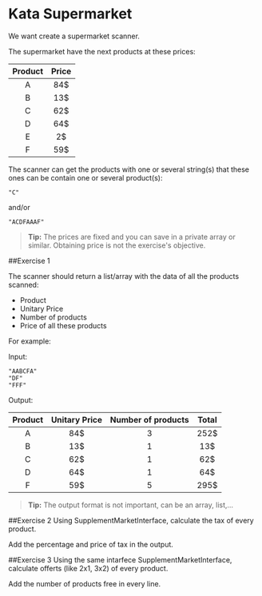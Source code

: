 
**Kata Supermarket**
===================

We want create a supermarket scanner.

The supermarket have the next products at these prices:

| Product   | Price |
| :-------: |:-----:|
| A         | 84$   |
| B         | 13$   |
| C         | 62$   |
| D         | 64$   |
| E         | 2$    |
| F         | 59$   |

The scanner can get the products with one or several string(s) that these ones can be contain one or several product(s):

```
"C"
```
and/or

```
"ACDFAAAF"
```

> **Tip:** The prices are fixed and you can save in a private array or similar. Obtaining price is not the exercise's objective.

##Exercise 1

The scanner should return a list/array with the data of all the products scanned:

- Product
- Unitary Price
- Number of products
- Price of all these products

For example:

Input:
```
"AABCFA"
"DF"
"FFF"
```

Output:

| Product   | Unitary Price | Number of products  | Total      |
| :-------: |:-------------:| :-----------------: | :--------: |
| A         | 84$           |    3                |  252$      |
| B         | 13$           |    1                |  13$       |
| C         | 62$           |    1                |  62$       |
| D         | 64$           |    1                |  64$       |
| F         | 59$           |    5                |  295$      |


> **Tip:** The output format is not important, can be an array, list,...

##Exercise 2
Using SupplementMarketInterface, calculate the tax of every product.

Add the percentage and price of tax in the output.

##Exercise 3
Using the same intarfece SupplementMarketInterface, calculate offerts (like 2x1, 3x2) of every product.

Add the number of products free in every line.
